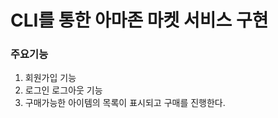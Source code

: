 # CLI를 통한 아마존 마켓 서비스 구현

### 주요기능

  1. 회원가입 기능
  2. 로그인 로그아웃 기능
  3. 구매가능한 아이템의 목록이 표시되고 구매를 진행한다.
